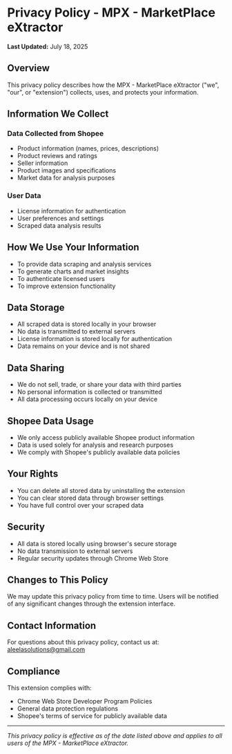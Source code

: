 # Privacy Policy - MPX - MarketPlace eXtractor

**Last Updated:** July 18, 2025

## Overview
This privacy policy describes how the MPX - MarketPlace eXtractor ("we", "our", or "extension") collects, uses, and protects your information.

## Information We Collect

### Data Collected from Shopee
- Product information (names, prices, descriptions)
- Product reviews and ratings
- Seller information
- Product images and specifications
- Market data for analysis purposes

### User Data
- License information for authentication
- User preferences and settings
- Scraped data analysis results

## How We Use Your Information
- To provide data scraping and analysis services
- To generate charts and market insights
- To authenticate licensed users
- To improve extension functionality

## Data Storage
- All scraped data is stored locally in your browser
- No data is transmitted to external servers
- License information is stored locally for authentication
- Data remains on your device and is not shared

## Data Sharing
- We do not sell, trade, or share your data with third parties
- No personal information is collected or transmitted
- All data processing occurs locally on your device

## Shopee Data Usage
- We only access publicly available Shopee product information
- Data is used solely for analysis and research purposes
- We comply with Shopee's publicly available data policies

## Your Rights
- You can delete all stored data by uninstalling the extension
- You can clear stored data through browser settings
- You have full control over your scraped data

## Security
- All data is stored locally using browser's secure storage
- No data transmission to external servers
- Regular security updates through Chrome Web Store

## Changes to This Policy
We may update this privacy policy from time to time. Users will be notified of any significant changes through the extension interface.

## Contact Information
For questions about this privacy policy, contact us at: aleelasolutions@gmail.com

## Compliance
This extension complies with:
- Chrome Web Store Developer Program Policies
- General data protection regulations
- Shopee's terms of service for publicly available data

---
*This privacy policy is effective as of the date listed above and applies to all users of the MPX - MarketPlace eXtractor.*
